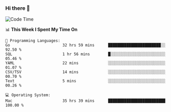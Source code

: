 ### Hi there 👋

<!--
**CrazyCollin/crazycollin** is a ✨ _special_ ✨ repository because its `README.md` (this file) appears on your GitHub profile.

Here are some ideas to get you started:

- 🔭 I’m currently working on ...
- 🌱 I’m currently learning ...
- 👯 I’m looking to collaborate on ...
- 🤔 I’m looking for help with ...
- 💬 Ask me about ...
- 📫 How to reach me: ...
- 😄 Pronouns: ...
- ⚡ Fun fact: ...
-->

<!--START_SECTION:waka-->
![Code Time](http://img.shields.io/badge/Code%20Time-2%2C103%20hrs%2038%20mins-blue)

📊 **This Week I Spent My Time On** 

```text
💬 Programming Languages: 
Go                       32 hrs 59 mins      ███████████████████████░░   92.50 % 
SQL                      1 hr 56 mins        █░░░░░░░░░░░░░░░░░░░░░░░░   05.46 % 
YAML                     22 mins             ░░░░░░░░░░░░░░░░░░░░░░░░░   01.07 % 
CSV/TSV                  14 mins             ░░░░░░░░░░░░░░░░░░░░░░░░░   00.70 % 
Text                     5 mins              ░░░░░░░░░░░░░░░░░░░░░░░░░   00.26 % 

💻 Operating System: 
Mac                      35 hrs 39 mins      █████████████████████████   100.00 % 
```


<!--END_SECTION:waka-->
